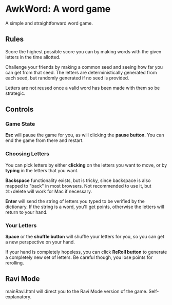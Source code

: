 # AwkWord: A word game

A simple and straightforward word game.

## Rules
Score the highest possible score you can by making words with the given letters in the time allotted.

Challenge your friends by making a common seed and seeing how far you can get from that seed. The letters are deterministically generated from each seed, but randomly generated if no seed is provided.

Letters are not reused once a valid word has been made with them so be strategic.

## Controls
### Game State
**Esc** will pause the game for you, as will clicking the **pause button**. You can end the game from there and restart.

### Choosing Letters
You can pick letters by either **clicking** on the letters you want to move, or by **typing** in the letters that you want.

**Backspace** functionality exists, but is tricky, since backspace is also mapped to "back" in most browsers. Not recommended to use it, but ⌘+delete will work for Mac if necessary.

**Enter** will send the string of letters you typed to be verified by the dictionary. If the string is a word, you'll get points, otherwise the letters will return to your hand.

### Your Letters
**Space** or the **shuffle button** will shuffle your letters for you, so you can get a new perspective on your hand.

If your hand is completely hopeless, you can click **ReRoll button** to generate a completely new set of letters. Be careful though, you lose points for rerolling.

## Ravi Mode
mainRavi.html will direct you to the Ravi Mode version of the game. Self-explanatory.
